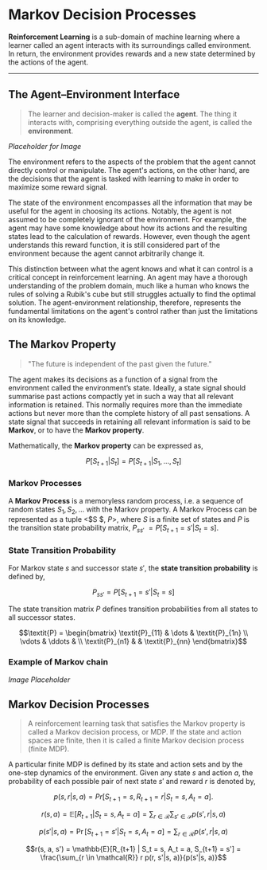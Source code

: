 # Markov Decision Processes

**Reinforcement Learning** is a sub-domain of machine learning where a learner called an agent interacts with its surroundings called environment. In return, the environment provides rewards and a new state determined by the actions of the agent.

---

## The Agent–Environment Interface

> The learner and decision-maker is called the **agent**.
> The thing it interacts with, comprising everything outside the agent, is called the **environment**.

_Placeholder for Image_

The environment refers to the aspects of the problem that the agent cannot directly control or manipulate. The agent's actions, on the other hand, are the decisions that the agent is tasked with learning to make in order to maximize some reward signal.

The state of the environment encompasses all the information that may be useful for the agent in choosing its actions. Notably, the agent is not assumed to be completely ignorant of the environment. For example, the agent may have some knowledge about how its actions and the resulting states lead to the calculation of rewards. However, even though the agent understands this reward function, it is still considered part of the environment because the agent cannot arbitrarily change it.

This distinction between what the agent knows and what it can control is a critical concept in reinforcement learning. An agent may have a thorough understanding of the problem domain, much like a human who knows the rules of solving a Rubik's cube but still struggles actually to find the optimal solution. The agent-environment relationship, therefore, represents the fundamental limitations on the agent's control rather than just the limitations on its knowledge.

## The Markov Property

> "The future is independent of the past given the future."

The agent makes its decisions as a function of a signal from the environment called the environment’s state. Ideally, a state signal should summarise past actions compactly yet in such a way that all relevant information is retained. This normally requires more than the immediate actions but never more than the complete history of all past sensations. A state signal that succeeds in retaining all relevant information is said to be **Markov**, or to have the **Markov property**.

Mathematically, the **Markov property** can be expressed as, 

```math
P[S_{t+1} | S_{t}] = P[S_{t+1} | S_{1}, ..., S_{t}]
```

### Markov Processes

A **Markov Process** is a memoryless random process, i.e. a sequence of random states $S_{1}, S_{2}, ...$ with the Markov property. A Markov Process can be represented as a tuple <$S $, _P_>, where $S$ is a finite set of states and _P_ is the transition state probability matrix, _P_<sub>$ss'$</sub> $= P[S_{t+1} = s' | S_{t} = s]$.

### State Transition Probability

For Markov state $s$ and successor state $s'$, the **state transition probability** is defined by, 

```math
\textit{P}_{ss'} = P[S_{t+1} = s' | S_{t} = s]
```

The state transition matrix _P_ defines transition probabilities from all states to all successor states.

```math
\textit{P} = \begin{bmatrix} 
    \textit{P}_{11} & \dots & \textit{P}_{1n} \\
    \vdots & \ddots & \\
    \textit{P}_{n1} &        & \textit{P}_{nn} 
    \end{bmatrix}
```
### Example of Markov chain

_Image Placeholder_

## Markov Decision Processes

> A reinforcement learning task that satisfies the Markov property is called a Markov decision process, or MDP. If the state and action spaces are finite, then it is called a finite Markov decision process (finite MDP).

A particular finite MDP is defined by its state and action sets and by the one-step dynamics of the environment. Given any state $s$ and action $a$, the probability of each possible pair of next state $s'$ and reward $r$ is denoted by,

```math
p(s, r|s, a) = Pr[S_{t+1} =s, R_{t+1} = r | S_{t} =s, A_{t} =a]. 
```

```math
r(s, a) = \mathbb{E}[R_{t+1} | S_t = s, A_t = a] = \sum_{r \in \mathcal{R}} \sum_{s' \in \mathcal{S}} p(s', r|s, a)
```

```math
p(s'|s, a) = \Pr[S_{t+1} = s' | S_t = s, A_t = a] = \sum_{r \in \mathcal{R}} p(s', r|s, a)
```

```math
r(s, a, s') = \mathbb{E}[R_{t+1} | S_t = s, A_t = a, S_{t+1} = s'] = \frac{\sum_{r \in \mathcal{R}} r p(r, s'|s, a)}{p(s'|s, a)}
```

